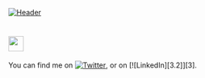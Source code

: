 [![Header](https://github.com/zaynebh/zaynebbh/blob/main/Blanc%20avec%20Coup%20de%20Pinceau%20Bleu%20Aqua%20Personnel%20Logo.png
 "Header")](https://some-url.dev/)
#  <img src="https://github.com/zaynebh/zaynebbh/blob/main/wave.gif" width="30px">

<!-- Actual text -->

You can find me on [![Twitter][1.2]][1], or on [![LinkedIn][3.2]][3].

<!-- Icons -->

[1.2]: http://i.imgur.com/wWzX9uB.png (twitter icon without padding)
[2.2]: https://github.com/zaynebh/zaynebbh/blob/main/linkedin.png (LinkedIn icon without padding)

<!-- Links to your social media accounts -->

[1]: https://twitter.com/Martin_Heinz_
[2]: https://www.linkedin.com/in/heinz-martin/
